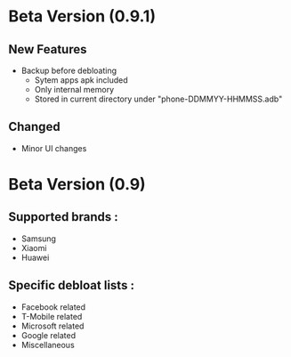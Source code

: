 # Beta Version (0.9.1)

## New Features
- Backup before debloating
	- Sytem apps apk included
	- Only internal memory
	- Stored in current directory under "phone-DDMMYY-HHMMSS.adb"

## Changed 
- Minor UI changes

# Beta Version (0.9)

## Supported brands : 
- Samsung
- Xiaomi
- Huawei

## Specific debloat lists : 
- Facebook related
- T-Mobile related
- Microsoft related
- Google related
- Miscellaneous 
